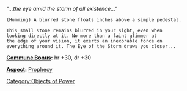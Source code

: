 *"...the eye amid the storm of all existence..."*

`(Humming) A blurred stone floats inches above a simple pedestal.`

`This small stone remains blurred in your sight, even when`  
`looking directly at it. No more than a faint glimmer at`  
`the edge of your vision, it exerts an inexorable force on`  
`everything around it. The Eye of the Storm draws you closer...`

**[Commune Bonus](Commune.md "wikilink"):** hr +30, dr +30

**[Aspect](:Category:Aspects.md "wikilink"):** [
Prophecy](Aspect_-_Prophecy.md "wikilink")

[Category:Objects of Power](Category:Objects_of_Power "wikilink")
